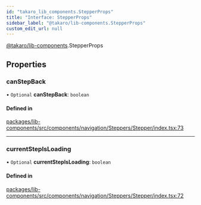 ```yaml
---
id: "takaro_lib_components.StepperProps"
title: "Interface: StepperProps"
sidebar_label: "@takaro/lib-components.StepperProps"
custom_edit_url: null
---
```


[@takaro/lib-components](../modules/takaro_lib_components.md).StepperProps

## Properties

### canStepBack

• `Optional` **canStepBack**: `boolean`

#### Defined in

[packages/lib-components/src/components/navigation/Steppers/Stepper/index.tsx:73](https://github.com/niekcandaele/Takaro/blob/91fb19b/packages/lib-components/src/components/navigation/Steppers/Stepper/index.tsx#L73)

___

### currentStepIsLoading

• `Optional` **currentStepIsLoading**: `boolean`

#### Defined in

[packages/lib-components/src/components/navigation/Steppers/Stepper/index.tsx:72](https://github.com/niekcandaele/Takaro/blob/91fb19b/packages/lib-components/src/components/navigation/Steppers/Stepper/index.tsx#L72)
